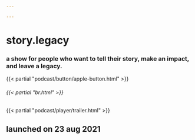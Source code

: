 ```yaml
---

---
```

# story.legacy
### a show for people who want to tell their story, make an impact, and leave a legacy.
{{< partial "podcast/button/apple-button.html" >}}
###### {{< partial "br.html" >}}
{{< partial "podcast/player/trailer.html" >}}
## launched on 23 aug 2021
